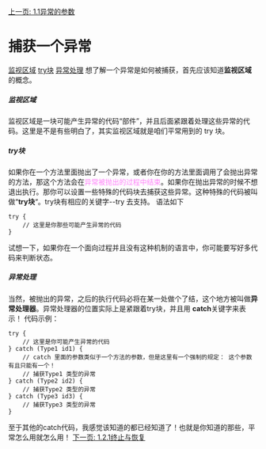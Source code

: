 [上一页: 1.1异常的参数](/ThinkingInJava原版/异常捕获/1.1异常的参数.md)

# 捕获一个异常
[监视区域](#监视区域)
[try块](#try块)
[异常处理](#异常处理)
想了解一个异常是如何被捕获，首先应该知道**监视区域**的概念。
##### 监视区域
监视区域是一块可能产生异常的代码“部件”，并且后面紧跟着处理这些异常的代码。这里是不是有些明白了，其实监视区域就是咱们平常用到的 try 块。

##### try块
如果你在一个方法里面抛出了一个异常，或者你在你的方法里面调用了会抛出异常的方法，那这个方法会在<font color=#FF83FA>异常被抛出的过程中结束</font>。如果你在抛出异常的时候不想退出执行。那你可以设置一些特殊的代码块去捕获这些异常。这种特殊的代码被叫做“**try块**“。try块有相应的关键字--try 去支持。
语法如下
```
try {
    // 这里是你那些可能产生异常的代码
}
```
试想一下，如果你在一个面向过程并且没有这种机制的语言中，你可能要写好多代码来判断状态。

##### 异常处理
当然，被抛出的异常，之后的执行代码必将在某一处做个了结，这个地方被叫做**异常处理器**。异常处理器的位置实际上是紧跟着try块，并且用 **catch**关键字来表示！
代码示例：
```
try {
    // 这里是你可能产生异常的代码
} catch (Type1 id1) {
    // catch 里面的参数类似于一个方法的参数，但是这里有一个强制的规定： 这个参数有且只能有一个！
    // 捕获Type1 类型的异常
} catch (Type2 id2) {
    // 捕获Type2 类型的异常
} catch (Type3 id3) {
    // 捕获Type3 类型的异常
}
```
至于其他的catch代码，我感觉该知道的都已经知道了！也就是你知道的那些，平常怎么用就怎么用！
[下一页: 1.2.1终止与恢复](/ThinkingInJava原版/异常捕获/1.2.1终止与恢复.md)